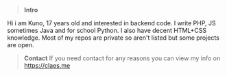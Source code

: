 >**Intro**

Hi i am Kuno, 17 years old and interested in backend code. I write PHP, JS sometimes Java and for school Python. I also have decent HTML+CSS knowledge.
Most of my repos are private so aren't listed but some projects are open.


>**Contact**
If you need contact for any reasons you can view my info on https://claes.me
